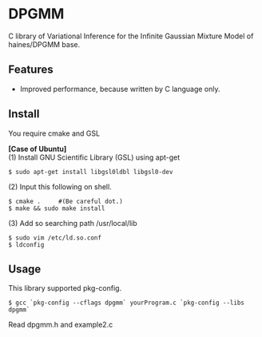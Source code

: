 ﻿DPGMM
=============

C library of Variational Inference for the Infinite Gaussian Mixture Model of haines/DPGMM base.

## Features
* Improved performance, because written by C language only.


## Install
You require cmake and GSL

**[Case of Ubuntu]**  
(1) Install GNU Scientific Library (GSL) using apt-get 

    $ sudo apt-get install libgsl0ldbl libgsl0-dev

(2) Input this following on shell.

    $ cmake .     #(Be careful dot.)
    $ make && sudo make install

(3) Add so searching path /usr/local/lib

    $ sudo vim /etc/ld.so.conf
    $ ldconfig

## Usage
This library supported pkg-config.

    $ gcc `pkg-config --cflags dpgmm` yourProgram.c `pkg-config --libs dpgmm`

Read dpgmm.h and example2.c
